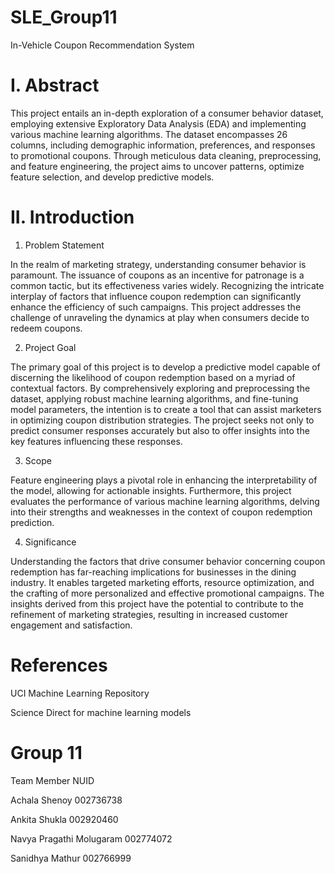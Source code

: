 # SLE_Group11
In-Vehicle Coupon Recommendation System


# I. Abstract

This project entails an in-depth exploration of a consumer behavior dataset, employing extensive Exploratory Data Analysis (EDA) and implementing various machine learning algorithms. The dataset encompasses 26 columns, including demographic information, preferences, and responses to promotional coupons. Through meticulous data cleaning, preprocessing, and feature engineering, the project aims to uncover patterns, optimize feature selection, and develop predictive models.


# II. Introduction


1. Problem Statement

In the realm of marketing strategy, understanding consumer behavior is paramount. The issuance of coupons as an incentive for patronage is a common tactic, but its effectiveness varies widely. Recognizing the intricate interplay of factors that influence coupon redemption can significantly enhance the efficiency of such campaigns. This project addresses the challenge of unraveling the dynamics at play when consumers decide to redeem coupons.


2. Project Goal

The primary goal of this project is to develop a predictive model capable of discerning the likelihood of coupon redemption based on a myriad of contextual factors. By comprehensively exploring and preprocessing the dataset, applying robust machine learning algorithms, and fine-tuning model parameters, the intention is to create a tool that can assist marketers in optimizing coupon distribution strategies. The project seeks not only to predict consumer responses accurately but also to offer insights into the key features influencing these responses.


3. Scope

Feature engineering plays a pivotal role in enhancing the interpretability of the model, allowing for actionable insights. Furthermore, this project evaluates the performance of various machine learning algorithms, delving into their strengths and weaknesses in the context of coupon redemption prediction.


4. Significance

Understanding the factors that drive consumer behavior concerning coupon redemption has far-reaching implications for businesses in the dining industry. It enables targeted marketing efforts, resource optimization, and the crafting of more personalized and effective promotional campaigns. The insights derived from this project have the potential to contribute to the refinement of marketing strategies, resulting in increased customer engagement and satisfaction.

# References

UCI Machine Learning Repository

Science Direct for machine learning models	

# Group 11

Team Member                  NUID

Achala Shenoy              002736738

Ankita Shukla              002920460

Navya Pragathi Molugaram   002774072

Sanidhya Mathur            002766999


